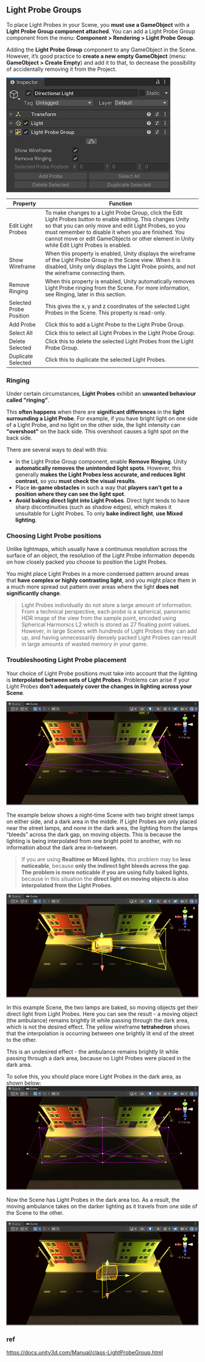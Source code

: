 ## Light Probe Groups

To place Light Probes in your Scene, you **must use a GameObject** with a **Light Probe Group component attached**. You can add a Light Probe Group component from the menu: **Component > Rendering > Light Probe Group**.

Adding the **Light Probe Group** component to any GameObject in the Scene. However, it’s good practice to **create a new empty GameObject** (menu: **GameObject > Create Empty**) and add it to that, to decrease the possibility of accidentally removing it from the Project.

![](../img/class-LightProbeGroup.png)

| Property | Function |
| --- | --- |
| Edit Light Probes | To make changes to a Light Probe Group, click the Edit Light Probes button to enable editing. This changes Unity so that you can only move and edit Light Probes, so you must remember to disable it when you are finished. You cannot move or edit GameObjects or other element in Unity while Edit Light Probes is enabled. |
| Show Wireframe | When this property is enabled, Unity displays the wireframe of the Light Probe Group in the Scene view. When it is disabled, Unity only displays the Light Probe points, and not the wireframe connecting them. |
| Remove Ringing | When this property is enabled, Unity automatically removes Light Probe ringing from the Scene. For more information, see Ringing, later in this section. |
| Selected Probe Position | This gives the x, y and z coordinates of the selected Light Probes in the Scene. This property is read-only. |
| Add Probe | Click this to add a Light Probe to the Light Probe Group. |
| Select All | Click this to select all Light Probes in the Light Probe Group. |
| Delete Selected | Click this to delete the selected Light Probes from the Light Probe Group. |
| Duplicate Selected | Click this to duplicate the selected Light Probes. |



### Ringing 
Under certain circumstances, **Light Probes** exhibit an **unwanted behaviour called "ringing"**.

This **often happens** when there are **significant differences** in the **light surrounding a Light Probe**. For example, if you have bright light on one side of a Light Probe, and no light on the other side, the light intensity can **"overshoot"** on the back side. This overshoot causes a light spot on the back side.

There are several ways to deal with this:

- In the Light Probe Group component, enable **Remove Ringing**. Unity **automatically removes the unintended light spots**. However, this generally **makes the Light Probes less accurate, and reduces light contrast**, so you **must check the visual results**.
- Place **in-game obstacles** in such a way that **players can’t get to a position where they can see the light spot**.
- **Avoid baking direct light into Light Probes**. Direct light tends to have sharp discontinuities (such as shadow edges), which makes it unsuitable for Light Probes. To only **bake indirect light**, **use Mixed lighting**.


### Choosing Light Probe positions
Unlike lightmaps, which usually have a continuous resolution across the surface of an object, the resolution of the Light Probe information depends on how closely packed you choose to position the Light Probes.


You might place Light Probes in a more condensed pattern around areas that **have complex or highly contrasting light**, and you might place them in a much more spread out pattern over areas where the light **does not significantly change**.


> Light Probes individually do not store a large amount of information. From a technical perspective, each probe is a spherical, panoramic HDR image of the view from the sample point, encoded using Spherical Harmonics L2 which is stored as 27 floating point values. However, in large Scenes with hundreds of Light Probes they can add up, and having unnecessarily densely packed Light Probes can result in large amounts of wasted memory in your game.

### Troubleshooting Light Probe placement
Your choice of Light Probe positions must take into account that the lighting is **interpolated between sets of Light Probes**. Problems can arise if your Light Probes **don’t adequately cover the changes in lighting across your Scene**.


![](../img/class-LightProbeGroup-12.png)

The example below shows a night-time Scene with two bright street lamps on either side, and a dark area in the middle. If Light Probes are only placed near the street lamps, and none in the dark area, the lighting from the lamps “bleeds” across the dark gap, on moving objects. This is because the lighting is being interpolated from one bright point to another, with no information about the dark area in-between.

> If you are using **Realtime or Mixed lights**, this problem may be **less noticeable**, because **only the indirect light bleeds across the gap**. **The problem is more noticable if you are using fully baked lights**, because in this situation the **direct light on moving objects is also interpolated from the Light Probes**. 


![](../img/class-LightProbeGroup-13.png)

In this example Scene, the two lamps are baked, so moving objects get their direct light from Light Probes. Here you can see the result - a moving object (the ambulance) remains brightly lit while passing through the dark area, which is not the desired effect. The yellow wireframe **tetrahedron** shows that the interpolation is occurring between one brightly lit end of the street to the other.

This is an undesired effect - the ambulance remains brightly lit while passing through a dark area, because no Light Probes were placed in the dark area.

To solve this, you should place more Light Probes in the dark area, as shown below:
![](../img/class-LightProbeGroup-14.png)


Now the Scene has Light Probes in the dark area too. As a result, the moving ambulance takes on the darker lighting as it travels from one side of the Scene to the other.

![](../img/class-LightProbeGroup-15.png)

### ref
https://docs.unity3d.com/Manual/class-LightProbeGroup.html

